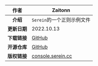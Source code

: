 
|     作者     | Zaitonn                                                                  |
| :----------: | ------------------------------------------------------------------------ |
|   **介绍**   | `Serein`的一个正则示例文件                                               |
| **更新日期** | 2022.10.13                                                               |
| **下载链接** | [GitHub](https://github.com/Zaitonn/WebConsole/releases/latest ':ignore') |
| **开源仓库** | [GitHub](https://github.com/Zaitonn/WebConsole)                          |
| **版权链接** | [console.serein.cc](http://console.serein.cc)                            |
